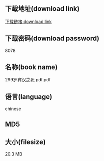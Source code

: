 ## 下载地址(download link)
[下载链接 download link](https://voluble-croquembouche-d321dc.netlify.app/?s=299%E7%BD%97%E5%AE%BE%E6%B1%89%E4%B9%8B%E6%AD%BB.pdf)

## 下载密码(download password)
8078

## 名称(book name)
299罗宾汉之死.pdf.pdf

## 语言(language)
chinese

## MD5


## 大小(filesize)
20.3 MB
